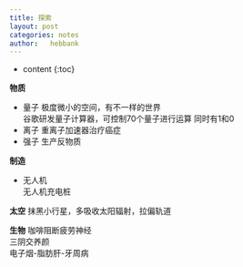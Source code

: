```yaml
---
title: 探索
layout: post
categories: notes
author:   hebbank
---
```

* content
{:toc}


**物质**
 - 量子
极度微小的空间，有不一样的世界  
谷歌研发量子计算器，可控制70个量子进行运算  同时有1和0  
 - 离子
重离子加速器治疗癌症
 - 强子
 生产反物质

**制造**
 - 无人机   
无人机充电桩     






**太空**
抹黑小行星，多吸收太阳辐射，拉偏轨道

**生物**
咖啡阻断疲劳神经  
三阴交养颜  
电子烟-脂肪肝-牙周病
